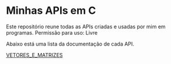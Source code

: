 # Minhas APIs em C

Este repositório reune todas as APIs criadas e usadas por mim em programas.
Permissão para uso: Livre

Abaixo está uma lista da documentação de cada API.

[VETORES_E_MATRIZES](https://github.com/El0y-C0SM0/APIs_C/blob/88526d68044c0657a3a461d026f8c7747c1ba504/documenta%C3%A7%C3%A3o/VETORES_E_MATRIZES.md)